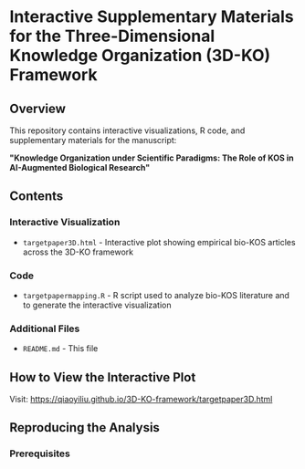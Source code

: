 # Interactive Supplementary Materials for the Three-Dimensional Knowledge Organization (3D-KO) Framework
## Overview
This repository contains interactive visualizations, R code, and supplementary materials for the manuscript:

**"Knowledge Organization under Scientific Paradigms: The Role of KOS in AI-Augmented Biological Research"**

## Contents

### Interactive Visualization
- `targetpaper3D.html` - Interactive plot showing empirical bio-KOS articles across the 3D-KO framework

### Code
- `targetpapermapping.R` - R script used to analyze bio-KOS literature and to generate the interactive visualization

### Additional Files
- `README.md` - This file

## How to View the Interactive Plot
Visit: https://qiaoyiliu.github.io/3D-KO-framework/targetpaper3D.html

## Reproducing the Analysis

### Prerequisites
```r
